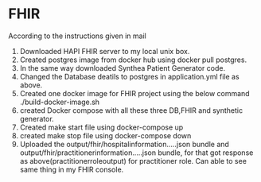 # FHIR
According to the instructions given in mail
1. Downloaded HAPI FHIR server to my local unix box.
2. Created postgres image from docker hub using docker pull postgres.
3. In the same way downloaded Synthea Patient Generator code.
4. Changed the Database deatils to postgres in application.yml file as above.
5. Created one docker image for FHIR project using the below command
   ./build-docker-image.sh
6. created Docker compose with all these three DB,FHIR and synthetic generator.
7. Created make start file using docker-compose up
8. created make stop file using  docker-compose down
9. Uploaded the output/fhir/hospitalinformation.....json bundle and output/fhir/practitionerinformation.....json bundle, for that got response as above(practitionerroleoutput) for practitioner role. Can able to see same thing in my FHIR console.
